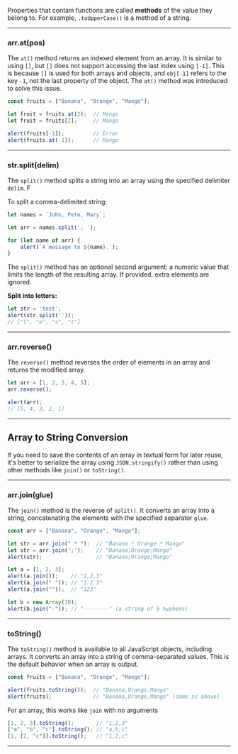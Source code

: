 

Properties that contain functions are called **methods** of the value they belong to. For example, `.toUpperCase()` is a method of a string.

---

### arr.at(pos)

The `at()` method returns an indexed element from an array. It is similar to using `[]`, but `[]` does not support accessing the last index using `[-1]`. This is because `[]` is used for both arrays and objects, and `obj[-1]` refers to the key `-1`, not the last property of the object. The `at()` method was introduced to solve this issue.

```js
const fruits = ["Banana", "Orange", "Mango"];

let fruit = fruits.at(2);  // Mango
let fruit = fruits[2];     // Mango

alert(fruits[-1]);         // Error
alert(fruits.at(-1));      // Mango
```

---

### str.split(delim)

The `split()` method splits a string into an array using the specified delimiter `delim`. F

To split a comma-delimited string:

```js
let names = `John, Pete, Mary`;

let arr = names.split(', ');

for (let name of arr) {
	alert(`A message to ${name}.`);
}
```

The `split()` method has an optional second argument: a numeric value that limits the length of the resulting array. If provided, extra elements are ignored.

**Split into letters:**
```js
let str = 'test';
alert(str.split(''));  
// ["t", "e", "s", "t"]
```

---

### arr.reverse()

The `reverse()` method reverses the order of elements in an array and returns the modified array.

```js
let arr = [1, 2, 3, 4, 5];
arr.reverse();

alert(arr);  
// [5, 4, 3, 2, 1]
```

---

## Array to String Conversion

If you need to save the contents of an array in textual form for later reuse, it's better to serialize the array using `JSON.stringify()` rather than using other methods like `join()` or `toString()`.

---

### arr.join(glue)

The `join()` method is the reverse of `split()`. It converts an array into a string, concatenating the elements with the specified separator `glue`.

```js
const arr = ["Banana", "Orange", "Mango"];

let str = arr.join(" * ");  // "Banana * Orange * Mango"
let str = arr.join(';');    // "Banana;Orange;Mango"
alert(str);                 // "Banana;Orange;Mango"
```

```js
let a = [1, 2, 3];
alert(a.join());    // "1,2,3"
alert(a.join(" ")); // "1 2 3"
alert(a.join(""));  // "123"

let b = new Array(10);
alert(b.join("-")); // "--------" (a string of 9 hyphens)
```

---

### toString()

The `toString()` method is available to all JavaScript objects, including arrays. It converts an array into a string of comma-separated values. This is the default behavior when an array is output.

```js
const fruits = ["Banana", "Orange", "Mango"];

alert(fruits.toString());  // "Banana,Orange,Mango"
alert(fruits);             // "Banana,Orange,Mango" (same as above)
```
For an array, this works like `join` with no arguments
```js
[1, 2, 3].toString();       // "1,2,3"
["a", "b", "c"].toString(); // "a,b,c"
[1, [2, "c"]].toString();   // "1,2,c"
```

---

